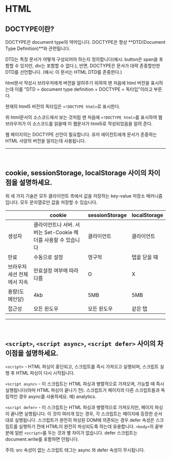 # HTML

## **DOCTYPE이란?**

DOCTYPE은 document type의 약어입니다. DOCTYPE은 항상 **DTD(Document Type Definition)**와 관련됩니다.

DTD는 특정 문서가 어떻게 구성되어야 하는지 정의합니다(예시: button은 span을 포함할 수 있지만, div는 포함할 수 없다.), 반면, DOCTYPE은 문서가 대략 존중할만한 DTD를 선언합니다. (예시: 이 문서는 HTML DTD를 존중한다.)

html문서 작성시 브라우저에게 버전을 알려주기 위하여 맨 처음에 html 버전을 표시하는데 이를 "DTD = document type definition = DOCTYPE = 독타입"이라고 부른다.

현재의 html5 버전의 독타입은 `<!DOCTYPE html>`로 표시한다.

위 html문서의 소스코드에서 보는 것처럼 맨 처음에 `<!DOCTYPE html>`를 표시하여 웹브라우저가 이 소스코드를 읽을때 이 웹문서가 html5로 작성되었음을 알려 준다.

웹 페이지의는 DOCTYPE 선언이 필요합니다. 유저 에이전트에게 문서가 존중하는 HTML 사양의 버전을 알리는데 사용됩니다.

---

<br>

## **cookie, sessionStorage, localStorage 사이의 차이점을 설명하세요.**

위 세 가지 기술은 모두 클라이언트 측에서 값을 저장하는 key-value 저장소 매커니즘입니다. 모두 문자열로만 값을 저장할 수 있습니다.

|                             | cookie                                                         | sessionStorage | localStorage |
| --------------------------- | -------------------------------------------------------------- | -------------- | ------------ |
| 생성자                      | 클라이언트나 서버. 서버는 Set-Cookie 헤더를 사용할 수 있습니다 | 클라이언트     | 클라이언트   |
| 만료                        | 수동으로 설정                                                  | 영구적         | 탭을 닫을 때 |
| 브라우저 세션 전체에서 지속 | 만료설정 여부에 따라 다름                                      | O              | X            |
| 용량(도메인당)              | 4kb                                                            | 5MB            | 5MB          |
| 접근성                      | 모든 윈도우                                                    | 모든 윈도우    | 같은 탭      |

---

<br>

## **`<script>`, `<script async>`, `<script defer>` 사이의 차이점을 설명하세요.**

`<script>` - HTML 파싱이 중단되고, 스크립트를 즉시 가져오고 실행되며, 스크립트 실행 후 HTML 파싱이 다시 시작됩니다.

`<script async>` - 이 스크립트는 HTML 파싱과 병렬적으로 가져오며, 가능할 때 즉시 실행됩니다(아마 HTML 파싱이 끝나기 전). 스크립트가 페이지의 다른 스크립트들과 독립적인 경우 async를 사용하세요. 예) analytics.

`<script defer>` - 이 스크립트는 HTML 파싱과 병렬적으로 가져오지만, 페이지 파싱이 끝나면 실행됩니다. 이 것이 여러개 있는 경우, 각 스크립트는 페이지에 등장한 순서대로 실행됩니다. 스크립트가 완전히 파싱된 DOM에 의존되는 경우 defer 속성은 스크립트를 실행하기 전에 HTML이 완전히 파싱되도록 하는데 유용합니다. `<body>`의 끝부분에 일반 `<script>`를 두는 것과 별 차이가 없습니다. defer 스크립트는 document.write를 포함하면 안됩니다.

주의: src 속성이 없는 스크립트 태그는 async 와 defer 속성이 무시됩니다.
